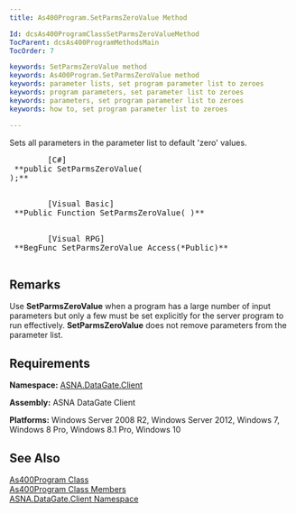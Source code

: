```yaml
---
title: As400Program.SetParmsZeroValue Method

Id: dcsAs400ProgramClassSetParmsZeroValueMethod
TocParent: dcsAs400ProgramMethodsMain
TocOrder: 7

keywords: SetParmsZeroValue method
keywords: As400Program.SetParmsZeroValue method
keywords: parameter lists, set program parameter list to zeroes
keywords: program parameters, set parameter list to zeroes
keywords: parameters, set program parameter list to zeroes
keywords: how to, set program parameter list to zeroes

---
```


Sets all parameters in the parameter list to default 'zero' values.
<pre class="prettyprint">
        <span class="lang">[C#]</span>
 **public SetParmsZeroValue(
);** 
      </pre>
<pre class="prettyprint">
        <span class="lang">[Visual Basic] </span>
 **Public Function SetParmsZeroValue( )** 
      </pre>
<pre class="prettyprint">
        <span class="lang">[Visual RPG]</span>
 **BegFunc SetParmsZeroValue Access(*Public)** 
      </pre>

## Remarks

Use **SetParmsZeroValue** when a program has a large number of input parameters but only a few must be set explicitly for the server program to run effectively. **SetParmsZeroValue** does not remove parameters from the parameter list.
## Requirements

**Namespace:** [ASNA.DataGate.Client](datagate-client-namespace.html) 

**Assembly:** ASNA DataGate Client

**Platforms:** Windows Server 2008 R2, Windows Server 2012, Windows 7, Windows 8 Pro, Windows 8.1 Pro, Windows 10
## See Also


[As400Program Class](as400program-class.html)
      <br />
      [
					As400Program Class Members](as400program-members.html)
      <br />
      [ASNA.DataGate.Client 
					Namespace](datagate-client-namespace.html)

